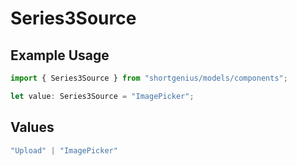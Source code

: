 # Series3Source

## Example Usage

```typescript
import { Series3Source } from "shortgenius/models/components";

let value: Series3Source = "ImagePicker";
```

## Values

```typescript
"Upload" | "ImagePicker"
```